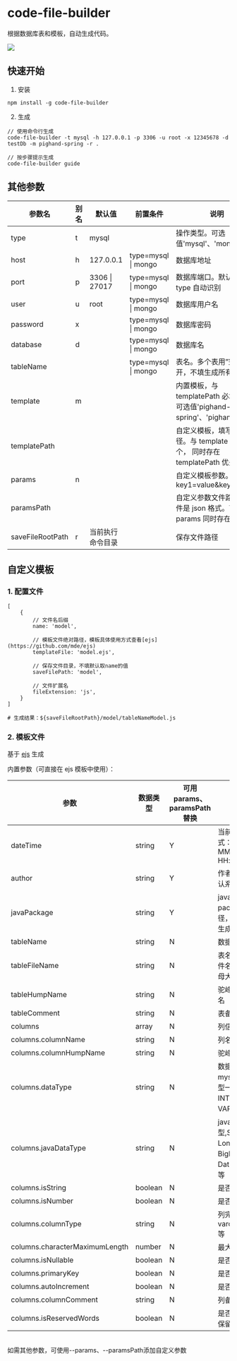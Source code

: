 # code-file-builder

根据数据库表和模板，自动生成代码。

<img src="https://github.com/shuli495/code-file-builder/blob/main/screenshot.png?raw=true">

## 快速开始

1. 安装

```
npm install -g code-file-builder
```

2. 生成

```
// 使用命令行生成
code-file-builder -t mysql -h 127.0.0.1 -p 3306 -u root -x 12345678 -d testDb -m pighand-spring -r .

// 按步骤提示生成
code-file-builder guide
```

## 其他参数

| 参数名           | 别名 | 默认值           | 前置条件            | 说明                                                                      |
| ---------------- | ---- | ---------------- | ------------------- | ------------------------------------------------------------------------- |
| type             | t    | mysql            |                     | 操作类型。可选值'mysql'、'mongo'                                          |
| host             | h    | 127.0.0.1        | type=mysql \| mongo | 数据库地址                                                                |
| port             | p    | 3306 \| 27017    | type=mysql \| mongo | 数据库端口。默认值根据 type 自动识别                                      |
| user             | u    | root             | type=mysql \| mongo | 数据库用户名                                                              |
| password         | x    |                  | type=mysql \| mongo | 数据库密码                                                                |
| database         | d    |                  | type=mysql \| mongo | 数据库名                                                                  |
| tableName        |      |                  | type=mysql \| mongo | 表名。多个表用”空格“分开，不填生成所有表                                  |
| template         | m    |                  |                     | 内置模板，与 templatePath 必填一个。可选值'pighand-spring'、'pighand-koa' |
| templatePath     |      |                  |                     | 自定义模板，填写模路径。与 template 必填一个， 同时存在 templatePath 优先 |
| params           | n    |                  |                     | 自定义模板参数。例：key1=value&key2=value                                 |
| paramsPath       |      |                  |                     | 自定义参数文件路径。文件是 json 格式。可与 params 同时存在                |
| saveFileRootPath | r    | 当前执行命令目录 |                     | 保存文件路径                                                              |

## 自定义模板

### 1. 配置文件

```
[
    {
        // 文件名后缀
        name: 'model',

        // 模板文件绝对路径，模板具体使用方式查看[ejs](https://github.com/mde/ejs)
        templateFile: 'model.ejs',

        // 保存文件目录，不填默认取name的值
        saveFilePath: 'model',

        // 文件扩展名
        fileExtension: 'js',
    }
]

# 生成结果：${saveFileRootPath}/model/tableNameModel.js
```

### 2. 模板文件

基于 [ejs](https://github.com/mde/ejs) 生成

内置参数（可直接在 ejs 模板中使用）：

| 参数                           | 数据类型 | 可用 params、paramsPath 替换 | 说明                                                  |
| ------------------------------ | -------- | ---------------------------- | ----------------------------------------------------- |
| dateTime                       | string   | Y                            | 当前时间，格式：YYYY-MM-DD HH:mm:ss                   |
| author                         | string   | Y                            | 作者信息，默认系统用户名                              |
| javaPackage                    | string   | Y                            | java 项目 package 路径，默认根据生成路径识别          |
| tableName                      | string   | N                            | 数据库表名                                            |
| tableFileName                  | string   | N                            | 表名对应的文件名，即首字母大写的表名                  |
| tableHumpName                  | string   | N                            | 驼峰格式的表名                                        |
| tableComment                   | string   | N                            | 表备注                                                |
| columns                        | array    | N                            | 列信息                                                |
| columns.columnName             | string   | N                            | 列名                                                  |
| columns.columnHumpName         | string   | N                            | 驼峰格式列名                                          |
| columns.dataType               | string   | N                            | 数据类型，与 mysql 数据类型一致，INTEGER、VARCHAR 等  |
| columns.javaDataType           | string   | N                            | java 数据类型,String、Long、BigDecimal、Date、JSON 等 |
| columns.isString               | boolean  | N                            | 是否是字符串                                          |
| columns.isNumber               | boolean  | N                            | 是否是数字                                            |
| columns.columnType             | string   | N                            | 列完整类型，varchar(32)等                             |
| columns.characterMaximumLength | number   | N                            | 最大长度                                              |
| columns.isNullable             | boolean  | N                            | 是否允许 null                                         |
| columns.primaryKey             | boolean  | N                            | 是否是主键                                            |
| columns.autoIncrement          | boolean  | N                            | 是否自增                                              |
| columns.columnComment          | string   | N                            | 列备注                                                |
| columns.isReservedWords        | boolean  | N                            | 是否是 mysql 保留字                                   |

<br/>
如需其他参数，可使用--params、--paramsPath添加自定义参数

